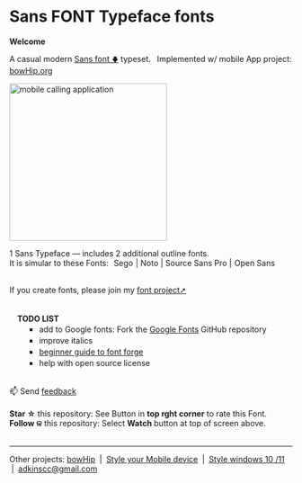 # Sans FONT Typeface fonts
<b>Welcome</b> <br>

A casual modern <a href="https://github.com/qp5/FONT/raw/main/FONT.zip">Sans font <small>🡇</small></a> typeset.   Implemented w/ mobile App project: <a target="_blank" href="https://bowHip.org">bowHip.org</a><br>

<a href="https://github.com/qp5/FONT/raw/main/FONT.zip"><img style="height: 280px; margin-bottom:-0px; margin-top:0px;" src="https://bowhip.org/img/font_thumb_publisher_card.png" alt="mobile calling application"></a> 

1 Sans Typeface — includes 2 additional outline fonts.<br>
It is simular to these Fonts:  Sego | Noto | Source Sans Pro | Open Sans<br><br>

If you create fonts, please join my <a href="mailto: support@bowhip.org">font project➚</a> <br> <br><br>
  <b>TODO LIST</b><br> 
    ￭  add to Google fonts: Fork the <a href="https://github.com/google/fonts">Google Fonts</a> GitHub repository <br>
    ￭  improve italics<br>
    ￭  <a target="_blank" href="https://docs.google.com/spreadsheets/d/1QFqHY0WCPMAcdvhw5gkbb41fypRS65OzTCu16LnhkaE/edit?usp=sharing">beginner guide to font forge</a><br>
    ￭  help with open source license<br>

    <br>
    📫 Send <a href="mailto: support@bowhip.org">feedback</a> <br><br>
    <b>Star ☆</b> this repository: See Button in <b>top rght corner</b> to rate this Font.<br>
    <b>Follow ଳ</b> this repository: Select <b>Watch</b> button at top of screen above.   <br><br>
    
____________________________________________________________
Other projects: <a href="https://github.com/qp5/bowHip">bowHip</a>  |  <a target="_blank" href="https://codepen.io/qp5/full/WNGbLBy">Style your Mobile device</a>  |   <a target="_blank" href="https://codepen.io/qp5/project/full/ZmBrJo">Style windows 10 /11</a>  |   adkinscc@gmail.com
